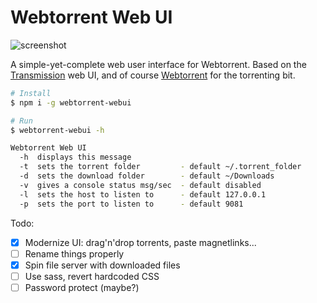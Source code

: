 Webtorrent Web UI
=============

![screenshot](https://i.imgur.com/Dduiv0K.png)

A simple-yet-complete web user interface for Webtorrent. Based on the [Transmission](https://transmissionbt.com/) web UI, and of course [Webtorrent](https://webtorrent.io) for the torrenting bit.

```sh
# Install
$ npm i -g webtorrent-webui

# Run
$ webtorrent-webui -h

Webtorrent Web UI
  -h  displays this message
  -t  sets the torrent folder         - default ~/.torrent_folder
  -d  sets the download folder        - default ~/Downloads
  -v  gives a console status msg/sec  - default disabled
  -l  sets the host to listen to      - default 127.0.0.1
  -p  sets the port to listen to      - default 9081
```


Todo:
  - [x] Modernize UI: drag'n'drop torrents, paste magnetlinks...
  - [ ] Rename things properly
  - [x] Spin file server with downloaded files
  - [ ] Use sass, revert hardcoded CSS
  - [ ] Password protect (maybe?)
